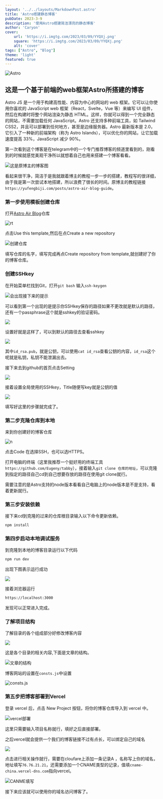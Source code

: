 ```yaml
---
layout: '../../layouts/MarkdownPost.astro'
title: 'Astro搭建静态博客'
pubDate: 2023-3-9
description: '使用Astro搭建简洁漂亮的静态博客'
author: 'Caryon'
cover:
    url: 'https://i.imgtg.com/2023/03/09/YYQXj.png'
    square: 'https://i.imgtg.com/2023/03/09/YYQXj.png'
    alt: 'cover'
tags: ["Astro", "Blog"]
theme: 'light'
featured: true
---
```


![Astro](https://i.imgtg.com/2023/03/09/YYQXj.png)


## 这是一个基于前端的web框架Astro所搭建的博客

Astro JS 是一个用于构建高性能、内容为中心的网站的 web 框架。它可以让你使用你喜欢的 JavaScript web 框架（React，Svelte，Vue 等）来编写 UI 组件，然后在构建时将整个网站渲染为静态 HTML。这样，你就可以得到一个完全静态的网站，不需要加载任何 JavaScript。Astro 还支持多种前端工具，如 Tailwind CSS2，并且可以部署到任何地方，甚至是边缘服务器。Astro 最新版本是 2.0，它引入了一种新的前端架构（称为 Astro Islands），可以优化你的网站，让它加载速度提高 33%，JavaScript 减少 90%。

第一次看到这个博客是在telegram中的一个专门推荐博客的频道里看到的，刚看到的时候就感觉美观干净所以就想着自己也用来搭建一个博客看看。


![这是原博主的博客图](https://i.imgtg.com/2023/03/09/YYcPU.jpg)


看起来很干净，简洁于是我就跟着博主的教程一步一步的搭建，教程写的很详细，由于我是第一次尝试本地搭建，所以浪费了很长的时间。原博主的教程链接`https://yufengbiji.com/posts/astro-air-blog-guide`。


### 第一步使用模板创建仓库


打开<a href="https://github.com/austin2035/astro-air-blog">Astro Air Blog</a>仓库


![rt](https://i.imgtg.com/2023/03/09/YYYvq.jpg)


点击Use this template,然后在点Create a new repository


![创建仓库](https://i.imgtg.com/2023/03/09/YY9Or.jpg)


填写仓库的名字，填写完成再点Create repository from template,就创建好了你的博客仓库。


### 创建SSHkey


在开始菜单栏找到Git，打开`git bash` 输入```ssh-keygen```


![会出现接下来的提示](https://i.imgtg.com/2023/03/09/YY2LG.jpg)


可以看到第一个出现的是提示你SSHkey保存的路径如果不更改就是默认的路径，还有一个passphrase这个就是sshkey的验证密码。


![](https://i.imgtg.com/2023/03/09/YYXzI.jpg)

设置好就是这样了，可以到默认的路径去查看sshkey


![](https://i.imgtg.com/2023/03/09/YYuPD.jpg)


其中`id_rsa.pub`，就是公钥，可以使用`cat id_rsa`查看公钥的内容，`id_rsa`这个呢就是私钥，私钥不能泄漏出去。


接下来去到github的首页点击Setting


![](https://i.imgtg.com/2023/03/09/YYI9F.jpg)


接着设置全局使用的SSHkey，Title随便写key就是公钥的值


![](https://i.imgtg.com/2023/03/09/YYCT6.jpg)


填写好这里的步骤就完成了。


### 第二步克隆仓库到本地


来到你创建好的博客仓库


![n](https://i.imgtg.com/2023/03/09/YYjNM.jpg)


点击Code 在选择SSH，也可以选HTTPS。


打开电脑的终端（这里我推荐一个挺好用的终端工具`https://github.com/Eugeny/tabby`），接着输入`git clone 仓库的地址`，可以克隆到指定的路径自己cd到自己想要存放的路径在使用git clone就行。


需要注意的是Astro支持的node版本看看自己电脑上的node版本是不是支持，看着更新就行。


### 第三步安装依赖


接下来cd到克隆的过来的仓库根目录输入以下命令更新依赖。


```bash
npm install
```


### 第四步启动本地调试服务


到克隆到本地的博客目录运行以下代码


```bash
npm run dev
```


出现下图表示运行成功


![](https://i.imgtg.com/2023/03/09/YfMdb.jpg)


接着浏览器运行


```bash
https://localhost:3000
```


发现可以正常进入完成。


### 了解项目结构


了解目录的各个组成部分好修改博客内容


![](https://i.imgtg.com/2023/03/09/YfaOl.jpg)


这是各个目录的相关内容,下面是文章的结构。


![文章的结构](https://i.imgtg.com/2023/03/09/YfoNg.jpg)


博客网站的设置在`consts.js`中设置


![consts.js](https://i.imgtg.com/2023/03/09/YfqEB.jpg)


### 第五步把博客部署到Vercel


登录 vercel 后，点击 New Project 按钮，将你的博客仓库导入到 vercel 中。


![vercel部署](https://i.imgtg.com/2023/03/09/Yf5us.jpg)


这里只需要输入项目名称就行，填好之后直接部署。


之后vercel就会提供一个我们的博客链接不过有点长，可以绑定自己的域名


![](https://i.imgtg.com/2023/03/09/YfURa.jpg)


点击进行相关操作就行，需要在cloufare上添加一条记录A ，名称写上你的域名，地址填写`76.76.21.21`，还需要添加一个CNAME类型的记录，值填`cname-china.vercel-dns.com`指向vercel。


![CANME填写](https://i.imgtg.com/2023/03/09/YfW9S.jpg)

接下来应该就可以使用你的域名访问博客了。




















